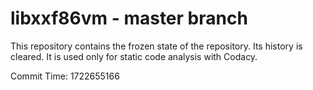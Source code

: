 # libxxf86vm - master branch

This repository contains the frozen state of the repository.
Its history is cleared. It is used only for static code
analysis with Codacy.

Commit Time: 1722655166